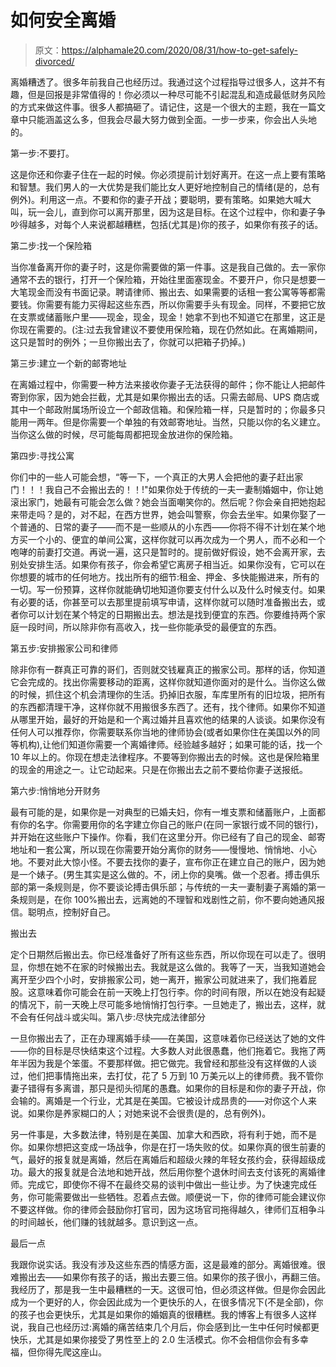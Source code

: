 # 如何安全离婚

> 原文：<https://alphamale20.com/2020/08/31/how-to-get-safely-divorced/>

离婚糟透了。很多年前我自己也经历过。我通过这个过程指导过很多人，这并不有趣，但是回报是非常值得的！你必须以一种尽可能不引起混乱和造成最低财务风险的方式来做这件事。很多人都搞砸了。请记住，这是一个很大的主题，我在一篇文章中只能涵盖这么多，但我会尽最大努力做到全面。一步一步来，你会出人头地的。

第一步:不要打。

这是你还和你妻子住在一起的时候。你必须提前计划好离开。在这一点上要有策略和智慧。我们男人的一大优势是我们能比女人更好地控制自己的情绪(是的，总有例外)。利用这一点。不要和你的妻子开战；要聪明，要有策略。如果她大喊大叫，玩一会儿，直到你可以离开那里，因为这是目标。在这个过程中，你和妻子争吵得越多，对每个人来说都越糟糕，包括(尤其是)你的孩子，如果你有孩子的话。

第二步:找一个保险箱

当你准备离开你的妻子时，这是你需要做的第一件事。这是我自己做的。去一家你通常不去的银行，打开一个保险箱，开始往里面塞现金。不要开户，你只是想要一大笔现金而没有书面记录。聘请律师、搬出去、如果需要的话租一套公寓等等都需要钱。你需要有能力买得起这些东西，所以你需要手头有现金。同样，不要把它放在支票或储蓄账户里——现金，现金，现金！她拿不到也不知道它在那里，这正是你现在需要的。(注:过去我曾建议不要使用保险箱，现在仍然如此。在离婚期间，这只是暂时的例外；一旦你搬出去了，你就可以把箱子扔掉。)

第三步:建立一个新的邮寄地址

在离婚过程中，你需要一种方法来接收你妻子无法获得的邮件；你不能让人把邮件寄到你家，因为她会拦截，尤其是如果你搬出去的话。只需去邮局、UPS 商店或其中一个邮政附属场所设立一个邮政信箱。和保险箱一样，只是暂时的；你最多只能用一两年。但是你需要一个单独的有效邮寄地址。当然，只能以你的名义建立。当你这么做的时候，尽可能每周都把现金放进你的保险箱。

第四步:寻找公寓

你们中的一些人可能会想，“等一下，一个真正的大男人会把他的妻子赶出家门！！！我自己不会搬出去的！！!"如果你处于传统的一夫一妻制婚姻中，你让她滚出家门，她最有可能会怎么做？她会当面嘲笑你的。然后呢？你会亲自把她抱起来带走吗？是的，对不起，在西方世界，她会叫警察，你会去坐牢。如果你娶了一个普通的、日常的妻子——而不是一些顺从的小东西——你将不得不计划在某个地方买一个小的、便宜的单间公寓，这样你就可以再次成为一个男人，而不必和一个咆哮的前妻打交道。再说一遍，这只是暂时的。提前做好假设，她不会离开家，去别处安排生活。如果你有孩子，你会希望它离房子相当近。如果你没有，它可以在你想要的城市的任何地方。找出所有的细节:租金、押金、多快能搬进来，所有的一切。写一份预算，这样你就能确切地知道你要支付什么以及什么时候支付。如果有必要的话，你甚至可以去那里提前填写申请，这样你就可以随时准备搬出去，或者你可以计划在某个特定的日期搬出去。想法是找到便宜的东西。你要维持两个家庭一段时间，所以除非你有高收入，找一些你能承受的最便宜的东西。

第五步:安排搬家公司和律师

除非你有一群真正可靠的哥们，否则就交钱雇真正的搬家公司。那样的话，你知道它会完成的。找出你需要移动的距离，这样你就知道你面对的是什么。当你这么做的时候，抓住这个机会清理你的生活。扔掉旧衣服，车库里所有的旧垃圾，把所有的东西都清理干净，这样你就不用搬很多东西了。还有，找个律师。如果你不知道从哪里开始，最好的开始是和一个离过婚并且喜欢他的结果的人谈谈。如果你没有任何人可以推荐你，你需要联系你当地的律师协会(或者如果你住在美国以外的同等机构),让他们知道你需要一个离婚律师。经验越多越好；如果可能的话，找一个 10 年以上的。你现在想走法律程序。不要等到你搬出去的时候。这也是保险箱里的现金的用途之一。让它动起来。只是在你搬出去之前不要给你妻子送报纸。

第六步:悄悄地分开财务

最有可能的是，如果你是一对典型的已婚夫妇，你有一堆支票和储蓄账户，上面都有你的名字。你需要用你的名字建立你自己的账户(在同一家银行或不同的银行)，并开始在这些账户下操作。你看，我们在这里分开。你已经有了自己的现金、邮寄地址和一套公寓，所以现在你需要开始分离你的财务——慢慢地、悄悄地、小心地。不要对此大惊小怪。不要去找你的妻子，宣布你正在建立自己的账户，因为她是一个婊子。(男生其实是这么做的。不，闭上你的臭嘴。做一个忍者。搏击俱乐部的第一条规则是，你不要谈论搏击俱乐部；与传统的一夫一妻制妻子离婚的第一条规则是，在你 100%搬出去，远离她的不理智和戏剧性之前，你不要向她通风报信。聪明点，控制好自己。

搬出去

定个日期然后搬出去。你已经准备好了所有这些东西，所以你现在可以走了。很明显，你想在她不在家的时候搬出去。我就是这么做的。我等了一天，当我知道她会离开至少四个小时，安排搬家公司，她一离开，搬家公司就进来了，我们拖着屁股。这意味着你可能会在前一天晚上打包行李。你的时间有限，所以在她没有起疑的情况下，前一天晚上尽可能多地悄悄打包行李。一旦她走了，搬出去，这样，就不会有任何战斗或尖叫。第八步:尽快完成法律部分

一旦你搬出去了，正在办理离婚手续——在美国，这意味着你已经送达了她的文件——你的目标是尽快结束这个过程。大多数人对此很愚蠢，他们拖着它。我拖了两年半因为我是个笨蛋。不要那样做。把它做完。我曾经和那些没有这样做的人谈过，他们把事情拖出来，去打仗，花了 5 万到 10 万美元以上的律师费。我不管你妻子错得有多离谱，那只是彻头彻尾的愚蠢。如果你的目标是和你的妻子开战，你会输的。离婚是一个行业，尤其是在美国。它被设计成昂贵的——对你这个人来说。如果你是养家糊口的人；对她来说不会很贵(是的，总有例外)。

另一件事是，大多数法律，特别是在美国、加拿大和西欧，将有利于她，而不是你。如果你想把这变成一场战争，你是在打一场失败的仗。如果你真的很生前妻的气，最好的报复就是离婚，然后在离婚后和超级火辣的年轻女孩约会，获得超级成功。最大的报复就是合法地和她开战，然后用你整个退休时间去支付该死的离婚律师。完成它，即使你不得不在最终交易的谈判中做出一些让步。为了快速完成任务，你可能需要做出一些牺牲。忍着点去做。顺便说一下，你的律师可能会建议你不要这样做。你的律师会鼓励你打官司，因为这场官司拖得越久，律师们互相争斗的时间越长，他们赚的钱就越多。意识到这一点。

最后一点

我跟你说实话。我没有涉及这些东西的情感方面，这是最难的部分。离婚很难。很难搬出去——如果你有孩子的话，搬出去要三倍。如果你的孩子很小，再翻三倍。我经历了，那是我一生中最糟糕的一天。这很可怕，但必须这样做。但是你会因此成为一个更好的人，你会因此成为一个更快乐的人，在很多情况下(不是全部)，你的孩子也会更快乐，尤其是如果你的婚姻真的很糟糕。我的博客上有很多人这样说，我自己也经历过:离婚的痛苦结束几个月后，你会感到比一生中任何时候都更快乐，尤其是如果你接受了男性至上的 2.0 生活模式。你不会相信你会有多幸福，但你得先爬这座山。